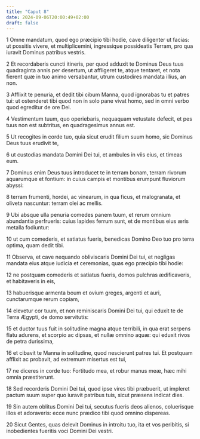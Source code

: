 ```yaml
---
title: "Caput 8"
date: 2024-09-06T20:00:49+02:00
draft: false
---
```



1 Omne mandatum, quod ego præcipio tibi hodie, cave diligenter ut facias: ut possitis vivere, et multiplicemini, ingressique possideatis Terram, pro qua iuravit Dominus patribus vestris.

2 Et recordaberis cuncti itineris, per quod adduxit te Dominus Deus tuus quadraginta annis per desertum, ut affligeret te, atque tentaret, et nota fierent quæ in tuo animo versabantur, utrum custodires mandata illius, an non.

3 Afflixit te penuria, et dedit tibi cibum Manna, quod ignorabas tu et patres tui: ut ostenderet tibi quod non in solo pane vivat homo, sed in omni verbo quod egreditur de ore Dei.

4 Vestimentum tuum, quo operiebaris, nequaquam vetustate defecit, et pes tuus non est subtritus, en quadragesimus annus est.

5 Ut recogites in corde tuo, quia sicut erudit filium suum homo, sic Dominus Deus tuus erudivit te,

6 ut custodias mandata Domini Dei tui, et ambules in viis eius, et timeas eum.

7 Dominus enim Deus tuus introducet te in terram bonam, terram rivorum aquarumque et fontium: in cuius campis et montibus erumpunt fluviorum abyssi:

8 terram frumenti, hordei, ac vinearum, in qua ficus, et malogranata, et oliveta nascuntur: terram olei ac mellis.

9 Ubi absque ulla penuria comedes panem tuum, et rerum omnium abundantia perfrueris: cuius lapides ferrum sunt, et de montibus eius æris metalla fodiuntur:

10 ut cum comederis, et satiatus fueris, benedicas Domino Deo tuo pro terra optima, quam dedit tibi.

11 Observa, et cave nequando obliviscaris Domini Dei tui, et negligas mandata eius atque iudicia et ceremonias, quas ego præcipio tibi hodie:

12 ne postquam comederis et satiatus fueris, domos pulchras ædificaveris, et habitaveris in eis,

13 habuerisque armenta boum et ovium greges, argenti et auri, cunctarumque rerum copiam,

14 elevetur cor tuum, et non reminiscaris Domini Dei tui, qui eduxit te de Terra Ægypti, de domo servitutis:

15 et ductor tuus fuit in solitudine magna atque terribili, in qua erat serpens flatu adurens, et scorpio ac dipsas, et nullæ omnino aquæ: qui eduxit rivos de petra durissima,

16 et cibavit te Manna in solitudine, quod nescierunt patres tui. Et postquam afflixit ac probavit, ad extremum misertus est tui,

17 ne diceres in corde tuo: Fortitudo mea, et robur manus meæ, hæc mihi omnia præstiterunt.

18 Sed recorderis Domini Dei tui, quod ipse vires tibi præbuerit, ut impleret pactum suum super quo iuravit patribus tuis, sicut præsens indicat dies.

19 Sin autem oblitus Domini Dei tui, secutus fueris deos alienos, coluerisque illos et adoraveris: ecce nunc prædico tibi quod omnino dispereas.

20 Sicut Gentes, quas delevit Dominus in introitu tuo, ita et vos peribitis, si inobedientes fueritis voci Domini Dei vestri.

